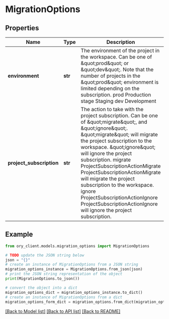 # MigrationOptions


## Properties

Name | Type | Description | Notes
------------ | ------------- | ------------- | -------------
**environment** | **str** | The environment of the project in the workspace. Can be one of \&quot;prod\&quot; or \&quot;dev\&quot;. Note that the number of projects in the \&quot;prod\&quot; environment is limited depending on the subscription. prod Production stage Staging dev Development | 
**project_subscription** | **str** | The action to take with the project subscription. Can be one of \&quot;migrate\&quot;, and \&quot;ignore\&quot;. \&quot;migrate\&quot; will migrate the project subscription to the workspace. \&quot;ignore\&quot; will ignore the project subscription. migrate ProjectSubscriptionActionMigrate  ProjectSubscriptionActionMigrate will migrate the project subscription to the  workspace. ignore ProjectSubscriptionActionIgnore  ProjectSubscriptionActionIgnore will ignore the project subscription. | 

## Example

```python
from ory_client.models.migration_options import MigrationOptions

# TODO update the JSON string below
json = "{}"
# create an instance of MigrationOptions from a JSON string
migration_options_instance = MigrationOptions.from_json(json)
# print the JSON string representation of the object
print(MigrationOptions.to_json())

# convert the object into a dict
migration_options_dict = migration_options_instance.to_dict()
# create an instance of MigrationOptions from a dict
migration_options_form_dict = migration_options.from_dict(migration_options_dict)
```
[[Back to Model list]](../README.md#documentation-for-models) [[Back to API list]](../README.md#documentation-for-api-endpoints) [[Back to README]](../README.md)



